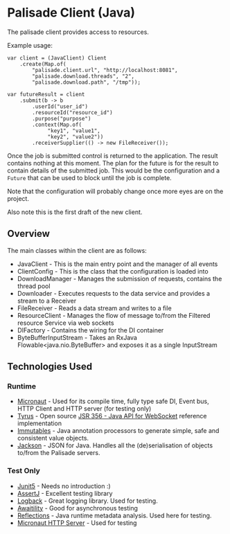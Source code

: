 # Palisade Client (Java)

The palisade client provides access to resources.

Example usage:

```
var client = (JavaClient) Client
    .create(Map.of(
        "palisade.client.url", "http://localhost:8081",
        "palisade.download.threads", "2",
        "palisade.download.path", "/tmp"));

var futureResult = client
    .submit(b -> b
        .userId("user_id")
        .resourceId("resource_id")
        .purpose("purpose")
        .context(Map.of(
             "key1", "value1",
             "key2", "value2"))
        .receiverSupplier(() -> new FileReceiver());
```

Once the job is submitted control is returned to the application. The result contains nothing at this moment. The plan for the future is for the result to contain details of the submitted job. This would be the configuration and a `Future` that can be used to block until the job is complete.

Note that the configuration will probably change once more eyes are on the project.

Also note this is the first draft of the new client.

## Overview

The main classes within the client are as follows:

* JavaClient - This is the main entry point and the manager of all events
* ClientConfig - This is the class that the configuration is loaded into
* DownloadManager - Manages the submission of requests, contains the thread pool
* Downloader - Executes requests to the data service and provides a stream to a Receiver
* FileReceiver - Reads a data stream and writes to a file
* ResourceClient - Manages the flow of message to/from the Filtered resource Service via web sockets
* DIFactory - Contains the wiring for the DI container
* ByteBufferInputStream - Takes an RxJava Flowable<java.nio.ByteBuffer> and exposes it as a single InputStream

## Technologies Used

### Runtime

* [Micronaut](https://micronaut.io/) - Used for its compile time, fully type safe DI, Event bus, HTTP Client and HTTP server (for testing only)
* [Tyrus](https://tyrus-project.github.io/) - Open source [JSR 356 - Java API for WebSocket](http://java.net/projects/websocket-spec) reference implementation
* [Immutables](https://immutables.github.io/) - Java annotation processors to generate simple, safe and consistent value objects.
* [Jackson]() - JSON for Java. Handles all the (de)serialisation of objects to/from the Palisade servers.

### Test Only

* [Junit5](https://junit.org/junit5/) - Needs no introduction :)
* [AssertJ](https://assertj.github.io/doc/) - Excellent testing library
* [Logback](http://logback.qos.ch/) - Great logging library. Used for testing.
* [Awaitility](https://github.com/awaitility/awaitility) - Good for asynchronous testing
* [Reflections](https://github.com/ronmamo/reflections) - Java runtime metadata analysis. Used here for testing.
* [Micronaut HTTP Server](https://micronaut.io/) - Used for testing
